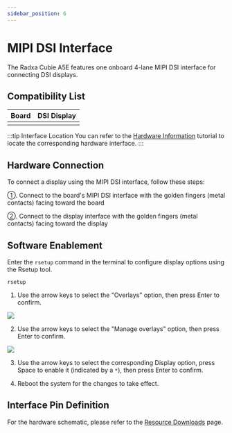 ```yaml
---
sidebar_position: 6
---
```


# MIPI DSI Interface

The Radxa Cubie A5E features one onboard 4-lane MIPI DSI interface for connecting DSI displays.

## Compatibility List

| Board | DSI Display |
| ----- | ----------- |
|       |             |

:::tip Interface Location
You can refer to the [Hardware Information](./hardware_info.md) tutorial to locate the corresponding hardware interface.
:::

## Hardware Connection

To connect a display using the MIPI DSI interface, follow these steps:

①. Connect to the board's MIPI DSI interface with the golden fingers (metal contacts) facing toward the board

②. Connect to the display interface with the golden fingers (metal contacts) facing toward the display

## Software Enablement

Enter the `rsetup` command in the terminal to configure display options using the Rsetup tool.

<NewCodeBlock tip="radxa@device$" type="device">

```
rsetup
```

</NewCodeBlock>

1. Use the arrow keys to select the "Overlays" option, then press Enter to confirm.

<div style={{ textAlign: "center" }}>
  <img
    src="/en/img/common/radxa-os/system-config/rsetup-overlays.webp"
    style={{ width: "100%", maxWidth: "1200px" }}
  />
</div>

2. Use the arrow keys to select the "Manage overlays" option, then press Enter to confirm.

<div style={{ textAlign: "center" }}>
  <img
    src="/en/img/common/radxa-os/system-config/rsetup-overlays-manage.webp"
    style={{ width: "100%", maxWidth: "1200px" }}
  />
</div>

3. Use the arrow keys to select the corresponding Display option, press Space to enable it (indicated by a `*`), then press Enter to confirm.

4. Reboot the system for the changes to take effect.

## Interface Pin Definition

For the hardware schematic, please refer to the [Resource Downloads](../download.md) page.
